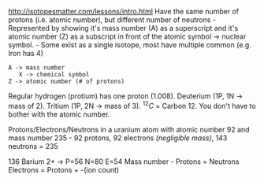 http://isotopesmatter.com/lessons/intro.html
Have the same number of protons (i.e. atomic number), but different number of neutrons
	- Represented by showing it's mass number (A) as a superscript and it's atomic number (Z) as a subscript in front of the atomic symbol -> nuclear symbol.
	- Some exist as a single isotope, most have multiple common (e.g. Iron has 4)
```
A -> mass number
   X -> chemical symbol
Z -> atomic number (# of protons)
```
Regular hydrogen (protium) has one proton (1.008). Deuterium (1P, 1N -> mass of 2). Tritium (1P, 2N -> mass of 3). ${^1{^2}C}$ = Carbon 12. You don't have to bother with the atomic number.

Protons/Electrons/Neutrons in a uranium atom with atomic number 92 and mass number 235
	- 92 protons, 92 electrons *(negligible mass)*, 143 neutrons = 235


136 Barium 2+ -> P=56  N=80  E=54
Mass number - Protons = Neutrons
Electrons = Protons + -(ion count)